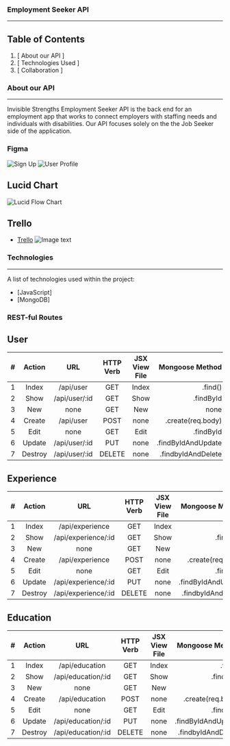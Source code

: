 ### Employment Seeker API
***
## Table of Contents
1. [ About our API ] 
2. [ Technologies Used ]
3. [ Collaboration ]

### About our API
***
Invisible Strengths Employment Seeker API is the back end for an employment app that works to connect employers with staffing needs and individuals with disabilities. 
Our API focuses solely on the the Job Seeker side of the application.
### Figma
![Sign Up](/https://imgur.com/a/NzVSxph)
![User Profile](/https://imgur.com/a/ybi6x17)
## Lucid Chart
![Lucid Flow Chart](/https://imgur.com/a/XwHTVjd)
## Trello
* [Trello](/https://trello.com/b/h0TdY1a9/group-project-api)
![Image text](/image)


### Technologies
***
A list of technologies used within the project:
* [JavaScript]
* [MongoDB]

### REST-ful Routes

## User
| # |  Action  | URL | HTTP Verb |  JSX View File  | Mongoose Method |
|:-----|:--------:|:--------:|:--------:|:--------:|------:|
| 1   | Index | /api/user | GET | Index | .find() |
| 2   |  Show  | /api/user/:id | GET | Show | .findById |
| 3   | New | none | GET | New | none |
| 4   | Create | /api/user | POST | none | .create(req.body) |
| 5   |  Edit  | none | GET | Edit | .findById |
| 6   | Update | /api/user/:id | PUT | none | .findByIdAndUpdate |
| 7   | Destroy | /api/user/:id | DELETE | none | .findbyIdAndDelete |

## Experience
| # |  Action  | URL | HTTP Verb |  JSX View File  | Mongoose Method |
|:-----|:--------:|:--------:|:--------:|:--------:|------:|
| 1   | Index | /api/experience | GET | Index | .find() |
| 2   |  Show  | /api/experience/:id | GET | Show | .findById |
| 3   | New | none | GET | New | none |
| 4   | Create | /api/experience | POST | none | .create(req.body) |
| 5   |  Edit  | none | GET | Edit | .findById |
| 6   | Update | /api/experience/:id | PUT | none | .findByIdAndUpdate |
| 7   | Destroy | /api/experience/:id | DELETE | none | .findbyIdAndDelete |

## Education
| # |  Action  | URL | HTTP Verb |  JSX View File  | Mongoose Method |
|:-----|:--------:|:--------:|:--------:|:--------:|------:|
| 1   | Index | /api/education | GET | Index | .find() |
| 2   |  Show  | /api/education/:id | GET | Show | .findById |
| 3   | New | none | GET | New | none |
| 4   | Create | /api/education | POST | none | .create(req.body) |
| 5   |  Edit  | none | GET | Edit | .findById |
| 6   | Update | /api/education/:id | PUT | none | .findByIdAndUpdate |
| 7   | Destroy | /api/education/:id | DELETE | none | .findbyIdAndDelete |
